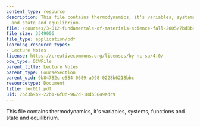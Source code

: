 ```yaml
---
content_type: resource
description: This file contains thermodynamics, it's variables, systems, functions
  and state and equilibrium.
file: /courses/3-012-fundamentals-of-materials-science-fall-2005/7bd3b9b922b16f0d967d18db5649adc9_lec01t.pdf
file_size: 3349006
file_type: application/pdf
learning_resource_types:
- Lecture Notes
license: https://creativecommons.org/licenses/by-nc-sa/4.0/
ocw_type: OCWFile
parent_title: Lecture Notes
parent_type: CourseSection
parent_uid: 9b84782c-e584-0689-a998-0228b6218bbc
resourcetype: Document
title: lec01t.pdf
uid: 7bd3b9b9-22b1-6f0d-967d-18db5649adc9
---
```

This file contains thermodynamics, it's variables, systems, functions and state and equilibrium.